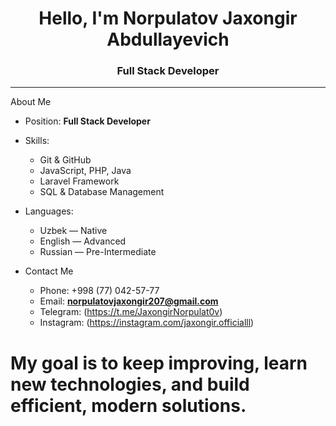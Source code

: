 <h1 align="center">Hello, I'm Norpulatov Jaxongir Abdullayevich</h1>
<h3 align="center">Full Stack Developer</h3>

---

About Me

- Position: **Full Stack Developer**
  
- Skills:
  - Git & GitHub
  - JavaScript, PHP, Java
  - Laravel Framework
  - SQL & Database Management

- Languages:
  - Uzbek — Native
  - English — Advanced
  - Russian — Pre-Intermediate
- Contact Me
  - Phone: +998 (77) 042-57-77
  - Email: **norpulatovjaxongir207@gmail.com**
  - Telegram: (https://t.me/JaxongirNorpulat0v)
  - Instagram: (https://instagram.com/jaxongir.officialll)

<h1>My goal is to keep improving, learn new technologies, and build efficient, modern solutions.</h1>
